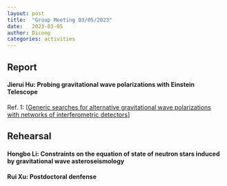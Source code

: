 ```yaml
---
layout: post
title:  "Group Meeting 03/05/2023"
date:   2023-03-05
author: Dicong
categories: activities
---
```


## Report

#### Jierui Hu: Probing gravitational wave polarizations with Einstein Telescope

Ref. 1: [[Generic searches for alternative gravitational wave polarizations with networks of interferometric detectors](https://arxiv.org/abs/2003.07375)]



## Rehearsal

####  Hongbo Li: Constraints on the equation of state of neutron stars induced by gravitational wave asteroseismology
 
####  Rui Xu: Postdoctoral denfense

